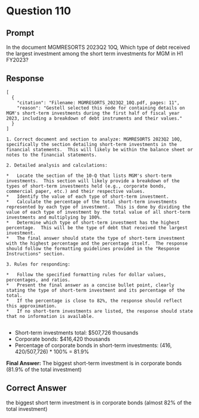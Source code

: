 # Question 110

## Prompt

In the document MGMRESORTS 2023Q2 10Q, Which type of debt received the largest investment among the short term investments for MGM in H1 FY2023?

## Response

```results
[
  {
    "citation": "Filename: MGMRESORTS_2023Q2_10Q.pdf, pages: 11",
    "reason": "Gestell selected this node for containing details on MGM's short-term investments during the first half of fiscal year 2023, including a breakdown of debt instruments and their values."
  }
]
```

```cot
1. Correct document and section to analyze: MGMRESORTS 2023Q2 10Q, specifically the section detailing short-term investments in the financial statements.  This will likely be within the balance sheet or notes to the financial statements.

2. Detailed analysis and calculations:

*   Locate the section of the 10-Q that lists MGM's short-term investments.  This section will likely provide a breakdown of the types of short-term investments held (e.g., corporate bonds, commercial paper, etc.) and their respective values.
*   Identify the value of each type of short-term investment.
*   Calculate the percentage of the total short-term investments represented by each type of investment.  This is done by dividing the value of each type of investment by the total value of all short-term investments and multiplying by 100%.
*   Determine which type of short-term investment has the highest percentage.  This will be the type of debt that received the largest investment.
*   The final answer should state the type of short-term investment with the highest percentage and the percentage itself.  The response should follow the formatting guidelines provided in the "Response Instructions" section.

3. Rules for responding:

*   Follow the specified formatting rules for dollar values, percentages, and ratios.
*   Present the final answer as a concise bullet point, clearly stating the type of short-term investment and its percentage of the total.
*   If the percentage is close to 82%, the response should reflect this approximation.
*   If no short-term investments are listed, the response should state that no information is available.


```

- Short-term investments total: $507,726 thousands
- Corporate bonds: $416,420 thousands
- Percentage of corporate bonds in short-term investments: ($416,420/$507,726) \* 100% = 81.9%

**Final Answer:** The biggest short-term investment is in corporate bonds (81.9% of the total investment)

## Correct Answer

the biggest short term investment is in corporate bonds (almost 82% of the total investment)
